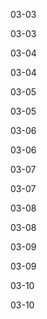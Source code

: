 03-03

03-03

03-04

03-04

03-05

03-05

03-06

03-06

03-07

03-07

03-08

03-08

03-09

03-09

03-10

03-10

